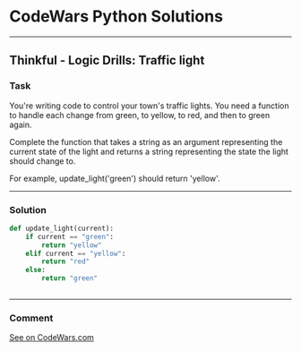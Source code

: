 # CodeWars Python Solutions

---

## Thinkful - Logic Drills: Traffic light



### Task
You're writing code to control your town's traffic lights. You need a function to handle each change from green, to yellow, to red, and then to green again.

Complete the function that takes a string as an argument representing the current state of the light and returns a string representing the state the light should change to.

For example, update_light('green') should return 'yellow'.


---


### Solution


```python
def update_light(current):
    if current == "green":
        return "yellow"
    elif current == "yellow":
        return "red"
    else:
        return "green"
        
```

---
### Comment


[See on CodeWars.com](https://www.codewars.com/users/ITRonin)
